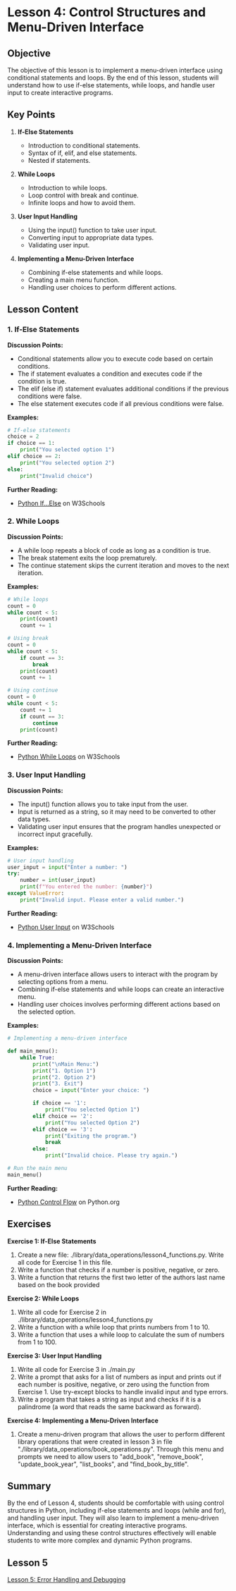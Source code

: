 # Lesson 4: Control Structures and Menu-Driven Interface

## Objective
The objective of this lesson is to implement a menu-driven interface using conditional statements and loops. By the end of this lesson, students will understand how to use if-else statements, while loops, and handle user input to create interactive programs.

## Key Points

1. **If-Else Statements**
   - Introduction to conditional statements.
   - Syntax of if, elif, and else statements.
   - Nested if statements.

2. **While Loops**
   - Introduction to while loops.
   - Loop control with break and continue.
   - Infinite loops and how to avoid them.

3. **User Input Handling**
   - Using the input() function to take user input.
   - Converting input to appropriate data types.
   - Validating user input.

4. **Implementing a Menu-Driven Interface**
   - Combining if-else statements and while loops.
   - Creating a main menu function.
   - Handling user choices to perform different actions.

## Lesson Content

### 1. If-Else Statements

**Discussion Points:**
- Conditional statements allow you to execute code based on certain conditions.
- The if statement evaluates a condition and executes code if the condition is true.
- The elif (else if) statement evaluates additional conditions if the previous conditions were false.
- The else statement executes code if all previous conditions were false.

**Examples:**
```python
# If-else statements
choice = 2
if choice == 1:
    print("You selected option 1")
elif choice == 2:
    print("You selected option 2")
else:
    print("Invalid choice")
```

**Further Reading:**
- [Python If...Else](https://www.w3schools.com/python/python_conditions.asp) on W3Schools

### 2. While Loops

**Discussion Points:**
- A while loop repeats a block of code as long as a condition is true.
- The break statement exits the loop prematurely.
- The continue statement skips the current iteration and moves to the next iteration.

**Examples:**
```python
# While loops
count = 0
while count < 5:
    print(count)
    count += 1

# Using break
count = 0
while count < 5:
    if count == 3:
        break
    print(count)
    count += 1

# Using continue
count = 0
while count < 5:
    count += 1
    if count == 3:
        continue
    print(count)
```

**Further Reading:**
- [Python While Loops](https://www.w3schools.com/python/python_while_loops.asp) on W3Schools

### 3. User Input Handling

**Discussion Points:**
- The input() function allows you to take input from the user.
- Input is returned as a string, so it may need to be converted to other data types.
- Validating user input ensures that the program handles unexpected or incorrect input gracefully.

**Examples:**
```python
# User input handling
user_input = input("Enter a number: ")
try:
    number = int(user_input)
    print(f"You entered the number: {number}")
except ValueError:
    print("Invalid input. Please enter a valid number.")
```

**Further Reading:**
- [Python User Input](https://www.w3schools.com/python/python_user_input.asp) on W3Schools

### 4. Implementing a Menu-Driven Interface

**Discussion Points:**
- A menu-driven interface allows users to interact with the program by selecting options from a menu.
- Combining if-else statements and while loops can create an interactive menu.
- Handling user choices involves performing different actions based on the selected option.

**Examples:**
```python
# Implementing a menu-driven interface

def main_menu():
    while True:
        print("\nMain Menu:")
        print("1. Option 1")
        print("2. Option 2")
        print("3. Exit")
        choice = input("Enter your choice: ")

        if choice == '1':
            print("You selected Option 1")
        elif choice == '2':
            print("You selected Option 2")
        elif choice == '3':
            print("Exiting the program.")
            break
        else:
            print("Invalid choice. Please try again.")

# Run the main menu
main_menu()
```

**Further Reading:**
- [Python Control Flow](https://docs.python.org/3/tutorial/controlflow.html) on Python.org

## Exercises

**Exercise 1: If-Else Statements**
1. Create a new file: ./library/data_operations/lesson4_functions.py. Write all code for Exercise 1 in this file.
2. Write a function that checks if a number is positive, negative, or zero.
3. Write a function that returns the first two letter of the authors last name based on the book provided

**Exercise 2: While Loops**
1. Write all code for Exercise 2 in ./library/data_operations/lesson4_functions.py
2. Write a function with a while loop that prints numbers from 1 to 10.
3. Write a function that uses a while loop to calculate the sum of numbers from 1 to 100.

**Exercise 3: User Input Handling**
1. Write all code for Exercise 3 in ./main.py
2. Write a prompt that asks for a list of numbers as input and prints out if each number is positive, negative, or zero using the function from Exercise 1. Use try-except blocks to handle invalid input and type errors.
3. Write a program that takes a string as input and checks if it is a palindrome (a word that reads the same backward as forward).

**Exercise 4: Implementing a Menu-Driven Interface**
1. Create a menu-driven program that allows the user to perform different library operations that were created in lesson 3 in file "./library/data_operations/book_operations.py". Through this menu and prompts we need to allow users to "add_book", "remove_book", "update_book_year", "list_books", and "find_book_by_title".

## Summary

By the end of Lesson 4, students should be comfortable with using control structures in Python, including if-else statements and loops (while and for), and handling user input. They will also learn to implement a menu-driven interface, which is essential for creating interactive programs. Understanding and using these control structures effectively will enable students to write more complex and dynamic Python programs.

## Lesson 5
   [Lesson 5: Error Handling and Debugging](./documentation/lesson_5.md)